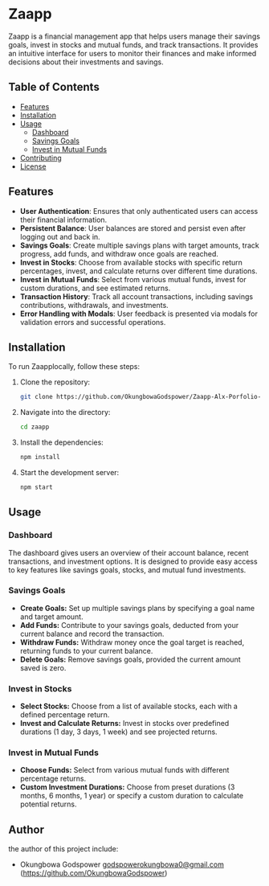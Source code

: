 # Zaapp

Zaapp is a financial management app that helps users manage their savings goals, invest in stocks and mutual funds, and track transactions. It provides an intuitive interface for users to monitor their finances and make informed decisions about their investments and savings.

## Table of Contents
- [Features](#features)
- [Installation](#installation)
- [Usage](#usage)
  - [Dashboard](#dashboard)
  - [Savings Goals](#savings-goals)
  - [Invest in Mutual Funds](#invest-in-mutual-funds)
- [Contributing](#contributing)
- [License](#license)

## Features
- **User Authentication**: Ensures that only authenticated users can access their financial information.
- **Persistent Balance**: User balances are stored and persist even after logging out and back in.
- **Savings Goals**: Create multiple savings plans with target amounts, track progress, add funds, and withdraw once goals are reached.
- **Invest in Stocks**: Choose from available stocks with specific return percentages, invest, and calculate returns over different time durations.
- **Invest in Mutual Funds**: Select from various mutual funds, invest for custom durations, and see estimated returns.
- **Transaction History**: Track all account transactions, including savings contributions, withdrawals, and investments.
- **Error Handling with Modals**: User feedback is presented via modals for validation errors and successful operations.

## Installation
To run Zaapplocally, follow these steps:
1. Clone the repository:
   ```bash
   git clone https://github.com/OkungbowaGodspower/Zaapp-Alx-Porfolio-Project.git
2. Navigate into the directory:
   ```bash
   cd zaapp
3. Install the dependencies:
   ```bash
   npm install
4. Start the development server:
   ```bash
   npm start

## Usage
### Dashboard
The dashboard gives users an overview of their account balance, recent transactions, and investment options. It is designed to provide easy access to key features like savings goals, stocks, and mutual fund investments.

### Savings Goals
- **Create Goals:** Set up multiple savings plans by specifying a goal name and target amount.
- **Add Funds:** Contribute to your savings goals, deducted from your current balance and record the transaction.
- **Withdraw Funds:** Withdraw money once the goal target is reached, returning funds to your current balance.
- **Delete Goals:** Remove savings goals, provided the current amount saved is zero.
### Invest in Stocks
- **Select Stocks:** Choose from a list of available stocks, each with a defined percentage return.
- **Invest and Calculate Returns:** Invest in stocks over predefined durations (1 day, 3 days, 1 week) and see projected returns.
### Invest in Mutual Funds
- **Choose Funds:** Select from various mutual funds with different percentage returns.
- **Custom Investment Durations:** Choose from preset durations (3 months, 6 months, 1 year) or specify a custom duration to calculate potential returns.

## Author
the author of this project include:
- Okungbowa Godspower <godspowerokungbowa0@gmail.com> (https://github.com/OkungbowaGodspower)
